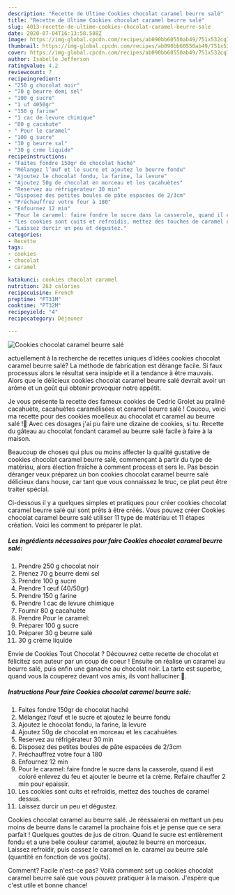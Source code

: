 ```yaml
---
description: "Recette de Ultime Cookies chocolat caramel beurre salé"
title: "Recette de Ultime Cookies chocolat caramel beurre salé"
slug: 4013-recette-de-ultime-cookies-chocolat-caramel-beurre-sale
date: 2020-07-04T16:13:58.588Z
image: https://img-global.cpcdn.com/recipes/ab090bb60550ab49/751x532cq70/cookies-chocolat-caramel-beurre-sale-photo-principale-de-la-recette.jpg
thumbnail: https://img-global.cpcdn.com/recipes/ab090bb60550ab49/751x532cq70/cookies-chocolat-caramel-beurre-sale-photo-principale-de-la-recette.jpg
cover: https://img-global.cpcdn.com/recipes/ab090bb60550ab49/751x532cq70/cookies-chocolat-caramel-beurre-sale-photo-principale-de-la-recette.jpg
author: Isabelle Jefferson
ratingvalue: 4.2
reviewcount: 7
recipeingredient:
- "250 g chocolat noir"
- "70 g beurre demi sel"
- "100 g sucre"
- "1 uf 4050gr"
- "150 g farine"
- "1 cac de levure chimique"
- "80 g cacahute"
- " Pour le caramel"
- "100 g sucre"
- "30 g beurre sal"
- "30 g crme liquide"
recipeinstructions:
- "Faites fondre 150gr de chocolat haché"
- "Mélangez l’œuf et le sucre et ajoutez le beurre fondu"
- "Ajoutez le chocolat fondu, la farine, la levure"
- "Ajoutez 50g de chocolat en morceau et les cacahuètes"
- "Reservez au réfrigérateur 30 min"
- "Disposez des petites boules de pâte espacées de 2/3cm"
- "Préchauffrez votre four à 180"
- "Enfournez 12 min"
- "Pour le caramel: faire fondre le sucre dans la casserole, quand il est coloré enlevez du feu et ajouter le beurre et la crème. Refaire chauffer 2 min pour epaissir."
- "Les cookies sont cuits et refroidis, mettez des touches de caramel dessus."
- "Laissez durcir un peu et dégustez."
categories:
- Recette
tags:
- cookies
- chocolat
- caramel

katakunci: cookies chocolat caramel 
nutrition: 263 calories
recipecuisine: French
preptime: "PT31M"
cooktime: "PT32M"
recipeyield: "4"
recipecategory: Déjeuner

---
```



![Cookies chocolat caramel beurre salé](https://img-global.cpcdn.com/recipes/ab090bb60550ab49/751x532cq70/cookies-chocolat-caramel-beurre-sale-photo-principale-de-la-recette.jpg)

actuellement à la recherche de recettes uniques d'idées cookies chocolat caramel beurre salé? La méthode de fabrication est dérange facile. Si faux processus alors le résultat sera insipide et il a tendance à être mauvais. Alors que le délicieux cookies chocolat caramel beurre salé devrait avoir un arôme et un goût qui obtenir provoquer notre appétit.

Je vous présente la recette des fameux cookies de Cedric Grolet au praliné cacahuète, cacahuètes caramélisées et caramel beurre salé ! Coucou, voici ma recette pour des cookies moelleux au chocolat et caramel au beurre salé !🍪 Avec ces dosages j&#39;ai pu faire une dizaine de cookies, si tu. Recette du gâteau au chocolat fondant caramel au beurre salé facile à faire à la maison.

Beaucoup de choses qui plus ou moins affecter la qualité gustative de cookies chocolat caramel beurre salé, commençant à partir du type de matériau, alors élection fraîche à comment process et sers le. Pas besoin déranger veux préparez un bon cookies chocolat caramel beurre salé délicieux dans house, car tant que vous connaissez le truc, ce plat peut être traiter spécial.


Ci-dessous il y a quelques simples et pratiques pour créer cookies chocolat caramel beurre salé qui sont prêts à être créés. Vous pouvez créer Cookies chocolat caramel beurre salé utiliser 11 type de matériau et 11 étapes création. Voici les comment to préparer le plat.

<!--inarticleads1-->

##### Les ingrédients nécessaires pour faire Cookies chocolat caramel beurre salé:

1. Prendre 250 g chocolat noir
1. Prenez 70 g beurre demi sel
1. Prendre 100 g sucre
1. Prendre 1 œuf (40/50gr)
1. Prendre 150 g farine
1. Prendre 1 cac de levure chimique
1. Fournir 80 g cacahuète
1. Prendre  Pour le caramel:
1. Préparer 100 g sucre
1. Préparer 30 g beurre salé
1.  30 g crème liquide


Envie de Cookies Tout Chocolat ? Découvrez cette recette de chocolat et félicitez son auteur par un coup de coeur ! Ensuite on réalise un caramel au beurre salé, puis enfin une ganache au chocolat noir. La tarte est superbe, quand vous la couperez devant vos amis, ils vont halluciner 🙂. 

<!--inarticleads2-->

##### Instructions Pour faire Cookies chocolat caramel beurre salé:

1. Faites fondre 150gr de chocolat haché
1. Mélangez l’œuf et le sucre et ajoutez le beurre fondu
1. Ajoutez le chocolat fondu, la farine, la levure
1. Ajoutez 50g de chocolat en morceau et les cacahuètes
1. Reservez au réfrigérateur 30 min
1. Disposez des petites boules de pâte espacées de 2/3cm
1. Préchauffrez votre four à 180
1. Enfournez 12 min
1. Pour le caramel: faire fondre le sucre dans la casserole, quand il est coloré enlevez du feu et ajouter le beurre et la crème. Refaire chauffer 2 min pour epaissir.
1. Les cookies sont cuits et refroidis, mettez des touches de caramel dessus.
1. Laissez durcir un peu et dégustez.


Cookies chocolat caramel au beurre salé. Je réessaierai en mettant un peu moins de beurre dans le caramel la prochaine fois et je pense que ce sera parfait ! Quelques gouttes de jus de citron. Quand le sucre est entièrement fondu et a une belle couleur caramel, ajoutez le beurre en morceaux. Laissez refroidir, puis cassez le caramel en le. caramel au beurre salé (quantité en fonction de vos goûts). 


Comment? Facile n'est-ce pas? Voilà comment set up cookies chocolat caramel beurre salé que vous pouvez pratiquer à la maison. J'espère que c'est utile et bonne chance!

